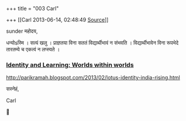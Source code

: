+++
title = "003 Carl"

+++
[[Carl	2013-06-14, 02:48:49 [Source](https://groups.google.com/g/samskrita/c/5TCDMTotqr8)]]



sunder महोदय,

  

धन्योsस्मि । सत्यं खलु । प्राज्ञतया विना सततं विद्यार्थीभावं न संभवति । विद्यार्थीभावेन विना रूपभेदे तारतम्ये च एकत्वं न लप्स्यते ।

  

### [Identity and Learning: Worlds within worlds](http://parikramah.blogspot.com/2013/02/lotus-identity-india-rising.html)

  

<http://parikramah.blogspot.com/2013/02/lotus-identity-india-rising.html>

  

सस्नेहं,

Carl



